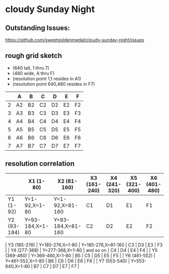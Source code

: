 # cloudy Sunday Night
 
 ## Outstanding Issues:

https://github.com/sweetgoldenmedal/cloudy-sunday-night/issues

 ## rough grid sketch
 * (640 tall, 1 thru 7)
 * (480 wide, A thru F)
 * (resolution point 1,1 resides in A1)
 * (resolution point 640,480 resides in F7)


| 	  |  A  |  B  |  C  |  D  |  E  |  F  |
| --- | --- | --- | --- | --- | --- | --- |
| 2   | A2  | B2  | C2  | D2  | E2  | F2  |
| 3   | A3  | B3  | C3  | D3  | E3  | F3  |
| 4   | A4  | B4  | C4  | D4  | E4  | F4  |
| 5   | A5  | B5  | C5  | D5  | E5  | F5  |
| 6   | A6  | B6  | C6  | D6  | E6  | F6  |
| 7   | A7  | B7  | C7  | D7  | E7  | F7  |

## resolution correlation

|              | X1 (1-80)        | X2 (81-160)        | X3 (161-240)  | X4 (241-320) | X5 (321-400)  | X6 (401-480) |
| --- 				 | ---						  | ---								 | ---					 | --- 					| ---					  | --- 				 |
| Y1 (1-92)    | Y=1-92,X=1-80    | Y=1-92,X=81-160    | C1 					 | D1 					| E1 						| F1 					 |
| Y2 (93-184)  | Y=93-184,X=1-80  | Y=93-184,X=81-160  | C2 					 | D2 					| E2 						| F2 					 |

| Y3 (185-276) | Y=185-276,X=1-80 | Y=185-276,X=81-160 | C3 					 | D3 					| E3 					  | F3 					 |
| Y4 (277-368) | Y=277-368,X=1-80 | and so on 				 | C4 					 | D4 					| E4 						| F4 					 |
| Y5 (369-460) | Y=369-460,X=1-80 | B5 								 | C5 					 | D5 					| E5 						| F5 					 |
| Y6 (461-552) | Y=461-552,X=1-80 | B6 	    					 | C6 					 | D6 					| E6 						| F6 					 |
| Y7 (553-540) | Y=553-640,X=1-80 | B7 								 | C7 					 | D7 					| E7 						| F7 					 |


